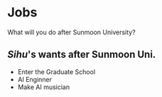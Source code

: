 # Jobs
What will you do after Sunmoon University? 

## *Sihu*'s wants after Sunmoon Uni.
* Enter the Graduate School
* AI Enginner
* Make AI musician
